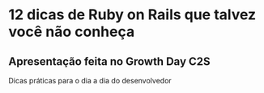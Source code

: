 
  # 12 dicas de Ruby on Rails que talvez você não conheça

  ## Apresentação feita no Growth Day C2S

  Dicas práticas para o dia a dia do desenvolvedor